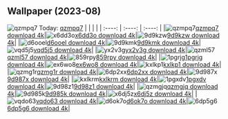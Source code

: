 ## Wallpaper (2023-08)
![qzmpq7](https://w.wallhaven.cc/full/qz/wallhaven-qzmpq7.jpg) Today: [qzmpq7](https://th.wallhaven.cc/small/qz/qzmpq7.jpg)
|      |      |      |
| :----: | :----: | :----: |
|![qzmpq7](https://th.wallhaven.cc/small/qz/qzmpq7.jpg)[qzmpq7 download 4k](https://wallhaven.cc/w/qzmpq7)|![x6dd3o](https://th.wallhaven.cc/small/x6/x6dd3o.jpg)[x6dd3o download 4k](https://wallhaven.cc/w/x6dd3o)|![9d9kzw](https://th.wallhaven.cc/small/9d/9d9kzw.jpg)[9d9kzw download 4k](https://wallhaven.cc/w/9d9kzw)|
|![d6ooel](https://th.wallhaven.cc/small/d6/d6ooel.jpg)[d6ooel download 4k](https://wallhaven.cc/w/d6ooel)|![9d9kmk](https://th.wallhaven.cc/small/9d/9d9kmk.jpg)[9d9kmk download 4k](https://wallhaven.cc/w/9d9kmk)|![vqd5j5](https://th.wallhaven.cc/small/vq/vqd5j5.jpg)[vqd5j5 download 4k](https://wallhaven.cc/w/vqd5j5)|
|![yx2v3g](https://th.wallhaven.cc/small/yx/yx2v3g.jpg)[yx2v3g download 4k](https://wallhaven.cc/w/yx2v3g)|![qzml57](https://th.wallhaven.cc/small/qz/qzml57.jpg)[qzml57 download 4k](https://wallhaven.cc/w/qzml57)|![859rpy](https://th.wallhaven.cc/small/85/859rpy.jpg)[859rpy download 4k](https://wallhaven.cc/w/859rpy)|
|![1pgrjg](https://th.wallhaven.cc/small/1p/1pgrjg.jpg)[1pgrjg download 4k](https://wallhaven.cc/w/1pgrjg)|![ex6wo8](https://th.wallhaven.cc/small/ex/ex6wo8.jpg)[ex6wo8 download 4k](https://wallhaven.cc/w/ex6wo8)|![kxlkp1](https://th.wallhaven.cc/small/kx/kxlkp1.jpg)[kxlkp1 download 4k](https://wallhaven.cc/w/kxlkp1)|
|![qzmg1r](https://th.wallhaven.cc/small/qz/qzmg1r.jpg)[qzmg1r download 4k](https://wallhaven.cc/w/qzmg1r)|![6dp2xx](https://th.wallhaven.cc/small/6d/6dp2xx.jpg)[6dp2xx download 4k](https://wallhaven.cc/w/6dp2xx)|![9d987x](https://th.wallhaven.cc/small/9d/9d987x.jpg)[9d987x download 4k](https://wallhaven.cc/w/9d987x)|
|![kxlkrm](https://th.wallhaven.cc/small/kx/kxlkrm.jpg)[kxlkrm download 4k](https://wallhaven.cc/w/kxlkrm)|![1pgxdv](https://th.wallhaven.cc/small/1p/1pgxdv.jpg)[1pgxdv download 4k](https://wallhaven.cc/w/1pgxdv)|![9d98z1](https://th.wallhaven.cc/small/9d/9d98z1.jpg)[9d98z1 download 4k](https://wallhaven.cc/w/9d98z1)|
|![qzmgjq](https://th.wallhaven.cc/small/qz/qzmgjq.jpg)[qzmgjq download 4k](https://wallhaven.cc/w/qzmgjq)|![9d985k](https://th.wallhaven.cc/small/9d/9d985k.jpg)[9d985k download 4k](https://wallhaven.cc/w/9d985k)|![x6dj5z](https://th.wallhaven.cc/small/x6/x6dj5z.jpg)[x6dj5z download 4k](https://wallhaven.cc/w/x6dj5z)|
|![vqdo63](https://th.wallhaven.cc/small/vq/vqdo63.jpg)[vqdo63 download 4k](https://wallhaven.cc/w/vqdo63)|![d6ok7o](https://th.wallhaven.cc/small/d6/d6ok7o.jpg)[d6ok7o download 4k](https://wallhaven.cc/w/d6ok7o)|![6dp5g6](https://th.wallhaven.cc/small/6d/6dp5g6.jpg)[6dp5g6 download 4k](https://wallhaven.cc/w/6dp5g6)|
